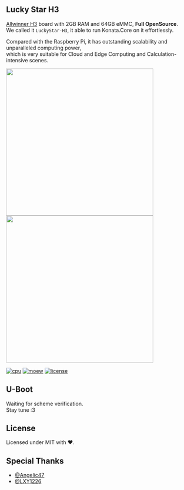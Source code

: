## Lucky Star H3
[Allwinner H3](https://www.allwinnertech.com/index.php?c=product&a=index&id=47) board with 2GB RAM and 64GB eMMC, **Full OpenSource**.  
We called it `LuckyStar-H3`, it able to run Konata.Core on it effortlessly.

Compared with the Raspberry Pi, it has outstanding scalability and unparalleled computing power,  
which is very suitable for Cloud and Edge Computing and Calculation-intensive scenes.

<image src="./image/overview-front.png" width="400px">
<image src="./image/overview-back.png" width="400px">

[![cpu](https://img.shields.io/badge/CPU-QUAD%20ARM%20Cortex%20A7-orange)](#)
[![moew](https://img.shields.io/badge/LuckyStar-H3-green)](#)
[![license](https://img.shields.io/badge/LICENSE-MIT-blue)](./blob/main/LICENSE)

## U-Boot
Waiting for scheme verification.  
Stay tune :3

## License
Licensed under MIT with ❤.

## Special Thanks
- [@Angelic47](https://github.com/Angelic47)
- [@LXY1226](https://github.com/LXY1226)
